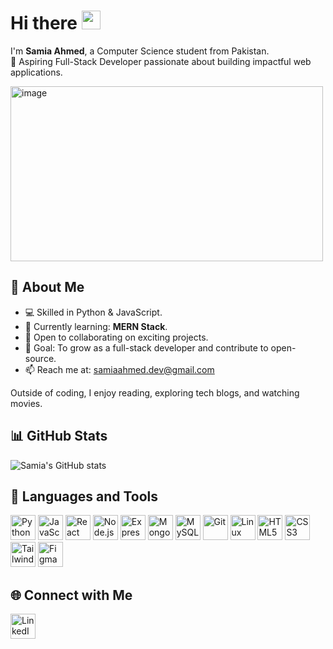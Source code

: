 # Hi there <img src="https://raw.githubusercontent.com/MartinHeinz/MartinHeinz/master/wave.gif" width="30px">


I'm **Samia Ahmed**, a Computer Science student from Pakistan.  
🚀 Aspiring Full-Stack Developer passionate about building impactful web applications.  

<img width="500" height="280" alt="image" src="https://user-images.githubusercontent.com/74038190/212750155-3ceddfbd-19d3-40a3-87af-8d329c8323c4.gif" />


## 🌟 About Me
- 💻 Skilled in Python & JavaScript.  
- 🌱 Currently learning: **MERN Stack**.  
- 🤝 Open to collaborating on exciting projects.  
- 🎯 Goal: To grow as a full-stack developer and contribute to open-source.  
- 📫 Reach me at: [samiaahmed.dev@gmail.com](mailto:samiaahmed.dev@gmail.com)  

Outside of coding, I enjoy reading, exploring tech blogs, and watching movies.  

## 📊 GitHub Stats
![Samia's GitHub stats](https://github-readme-stats.vercel.app/api?username=SamiaAhmed30&show_icons=true&theme=radical)

## 🧰 Languages and Tools  

<p align="left">  
  <img src="https://cdn.jsdelivr.net/gh/devicons/devicon/icons/python/python-original.svg" width="40" alt="Python"/>  
  <img src="https://cdn.jsdelivr.net/gh/devicons/devicon/icons/javascript/javascript-original.svg" width="40" alt="JavaScript"/>  
  <img src="https://cdn.jsdelivr.net/gh/devicons/devicon/icons/react/react-original.svg" width="40" alt="React"/>  
  <img src="https://cdn.jsdelivr.net/gh/devicons/devicon/icons/nodejs/nodejs-original.svg" width="40" alt="Node.js"/>  
  <img src="https://cdn.jsdelivr.net/gh/devicons/devicon/icons/express/express-original-wordmark.svg" width="40" alt="Express"/>  
  <img src="https://cdn.jsdelivr.net/gh/devicons/devicon/icons/mongodb/mongodb-original.svg" width="40" alt="MongoDB"/>  
  <img src="https://cdn.jsdelivr.net/gh/devicons/devicon/icons/mysql/mysql-original.svg" width="40" alt="MySQL"/>  
  <img src="https://cdn.jsdelivr.net/gh/devicons/devicon/icons/git/git-original.svg" width="40" alt="Git"/>  
  <img src="https://cdn.jsdelivr.net/gh/devicons/devicon/icons/linux/linux-original.svg" width="40" alt="Linux"/>  
  <img src="https://cdn.jsdelivr.net/gh/devicons/devicon/icons/html5/html5-original.svg" width="40" alt="HTML5"/>  
  <img src="https://cdn.jsdelivr.net/gh/devicons/devicon/icons/css3/css3-original.svg" width="40" alt="CSS3"/>  
  <img src="https://cdn.jsdelivr.net/gh/devicons/devicon/icons/tailwindcss/tailwindcss-original.svg" width="40" alt="TailwindCSS"/>  
  <img src="https://cdn.jsdelivr.net/gh/devicons/devicon/icons/figma/figma-original.svg" width="40" alt="Figma"/>  
</p>

## 🌐 Connect with Me  

<p align="left">
  <a href="https://linkedin.com/in/samiaahmedconnect/" target="_blank">
    <img src="https://cdn.jsdelivr.net/gh/devicons/devicon/icons/linkedin/linkedin-original.svg" alt="LinkedIn" width="40" height="40"/>
</p>


